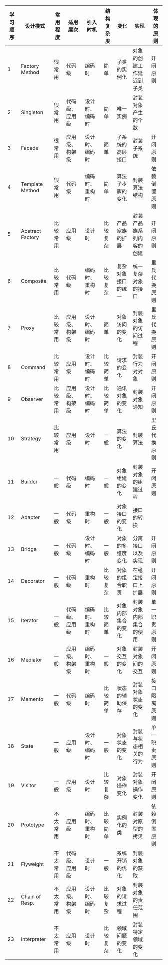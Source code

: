 | 学习顺序 | 设计模式         | 常用程度 | 适用层次       | 引入时机       | 结构复杂度 | 变化               | 实现                     | 体现的原则   |
| -------- | ---------------- | -------- | -------------- | -------------- | ---------- | ------------------ | ------------------------ | ------------ |
| 1        | Factory Method   | 很常用   | 代码级         | 编码时         | 简单       | 子类的实例化       | 对象的创建工作延迟到子类 | 开闭原则     |
| 2        | Singleton        | 很常用   | 代码级、应用级 | 设计时、编码时 | 简单       | 唯一实例           | 封装对象产生的个数       |              |
| 3        | Facade           | 很常用   | 应用级、构架级 | 设计时、编码时 | 简单       | 子系统的高层接口   | 封装子系统               | 开闭原则     |
| 4        | Template Method  | 很常用   | 代码级         | 编码时、重构时 | 简单       | 算法子步骤的变化   | 封装算法结构             | 依赖倒置原则 |
| 5        | Abstract Factory | 比较常用 | 应用级         | 设计时         | 比较复杂   | 产品家族的扩展     | 封装产品族系列内容的创建 | 开闭原则     |
| 6        | Composite        | 比较常用 | 代码级         | 编码时、重构时 | 比较复杂   | 复杂对象接口的统一 | 统一复杂对象的接口       | 里氏代换原则 |
| 7        | Proxy            | 比较常用 | 应用级、构架级 | 设计时、编码时 | 简单       | 对象访问的变化     | 封装对象的访问过程       | 里氏代换原则 |
| 8        | Command          | 比较常用 | 应用级         | 设计时、编码时 | 比较简单   | 请求的变化         | 封装行为对对象           | 开闭原则     |
| 9        | Observer         | 比较常用 | 应用级、构架级 | 设计时、编码时 | 比较简单   | 通讯对象的变化     | 封装对象通知             | 开闭原则     |
| 10       | Strategy         | 比较常用 | 应用级         | 设计时         | 一般       | 算法的变化         | 封装算法                 | 里氏代换原则 |
| 11       | Builder          | 一般     | 代码级         | 编码时         | 一般       | 对象组建的变化     | 封装对象的组建过程       | 开闭原则     |
| 12       | Adapter          | 一般     | 代码级         | 重构时         | 一般       | 对象接口的变化     | 接口的转换               |              |
| 13       | Bridge           | 一般     | 代码级         | 设计时、编码时 | 一般       | 对象的多维度变化   | 分离接口以及实现         | 开闭原则     |
| 14       | Decorator        | 一般     | 代码级         | 重构时         | 比较复杂   | 对象的组合职责     | 在稳定接口上扩展         | 开闭原则     |
| 15       | Iterator         | 一般     | 代码级、应用级 | 编码时、重构时 | 比较简单   | 对象内部集合的变化 | 封装对象内部集合的使用   | 单一职责原则 |
| 16       | Mediator         | 一般     | 应用级、构架级 | 编码时、重构时 | 一般       | 对象交互的变化     | 封装对象间的交互         | 开闭原则     |
| 17       | Memento          | 一般     | 代码级         | 编码时         | 比较简单   | 状态的辅助保存     | 封装对象状态的变化       | 接口隔离原则 |
| 18       | State            | 一般     | 应用级         | 设计时、编码时 | 一般       | 对象状态的变化     | 封装与状态相关的行为     | 单一职责原则 |
| 19       | Visitor          | 一般     | 应用级         | 设计时         | 比较复杂   | 对象操作变化       | 封装对象操作变化         | 开闭原则     |
| 20       | Prototype        | 不太常用 | 应用级         | 编码时、重构时 | 比较简单   | 实例化的类         | 封装对原型的拷贝         | 依赖倒置原则 |
| 21       | Flyweight        | 不太常用 | 代码级、应用级 | 设计时         | 一般       | 系统开销的优化     | 封装对象的获取           |              |
| 22       | Chain of Resp.   | 不太常用 | 应用级、构架级 | 设计时、编码时 | 比较复杂   | 对象的请求过程     | 封装对象的责任范围       |              |
| 23       | Interpreter      | 不太常用 | 应用级         | 设计时         | 比较复杂   | 领域问题的变化     | 封装特定领域的变化       |              |

